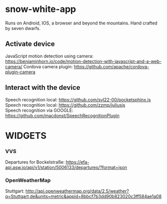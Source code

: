 # snow-white-app
Runs on Android, IOS, a browser and beyond the mountains. Hand crafted by seven dwarfs.

## Activate device
JavaScript motion detection using camera: https://benjaminhorn.io/code/motion-detection-with-javascript-and-a-web-camera/
Cordova camera plugin: https://github.com/apache/cordova-plugin-camera

## Interact with the device
Speech recognition local: https://github.com/syl22-00/pocketsphinx.js  
Speech recognition local: https://github.com/zzmp/juliusjs  
Speech recognition via GOOGLE: https://github.com/macdonst/SpeechRecognitionPlugin

# WIDGETS

### VVS
Departures for Bockelstraße: https://efa-api.asw.io/api/v1/station/5006133/departures/?format=json

### OpenWeatherMap
Stuttgart: http://api.openweathermap.org/data/2.5/weather?q=Stuttgart,de&units=metric&appid=8bbcf7b3dd90b823020c3ff584ae1a08

